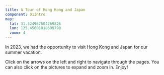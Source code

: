 ```yaml
---
title: A Tour of Hong Kong and Japan
component: 01Intro
map: 
  lat: 31.524967504769826
  lon: 125.45601818699798
  zoom: 4
---
```


In 2023, we had the opportunity to visit Hong Kong and Japan for our summer vacation.

Click on the arrows on the left and right to navigate through the pages. You can also click on the pictures to expand and zoom in. Enjoy!